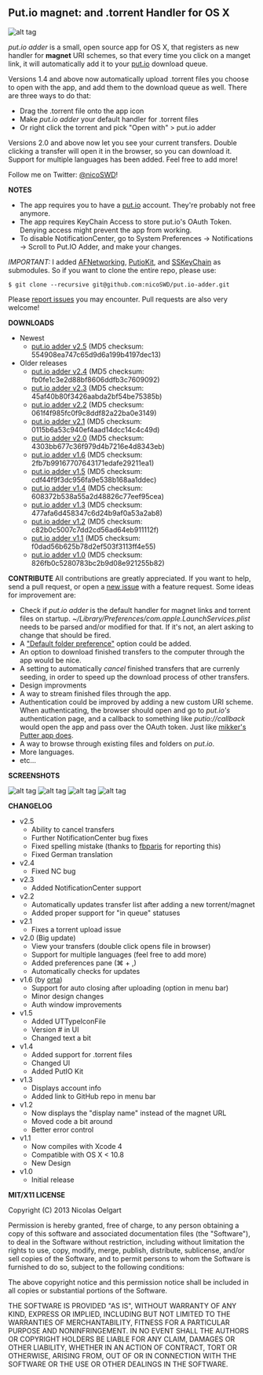 ## Put.io magnet: and .torrent Handler for OS X

![alt tag](http://f.cl.ly/items/0K420o1W192i0i2u0r31/Screen%20Shot%202013-11-07%20at%2017.51.05.png)

*put.io adder* is a small, open source app for OS X, that registers as new handler for **magnet** URI schemes, so that every
time you click on a manget link, it will automatically add it to your [put.io](http://put.io/) download queue.

Versions 1.4 and above now automatically upload .torrent files you choose to open with the app, and add them to the download
queue as well. There are three ways to do that:

- Drag the .torrent file onto the app icon
- Make *put.io adder* your default handler for .torrent files
- Or right click the torrent and pick "Open with" > put.io adder

Versions 2.0 and above now let you see your current transfers. Double clicking a transfer will open it in the browser,
so you can download it. Support for multiple languages has been added. Feel free to add more!

Follow me on Twitter: [@nicoSWD](https://twitter.com/nicoSWD)!

**NOTES**
- The app requires you to have a [put.io](http://put.io/) account. They're probably not free anymore.
- The app requires KeyChain Access to store put.io's OAuth Token. Denying access might prevent the app from working.
- To disable NotificationCenter, go to System Preferences -> Notifications -> Scroll to Put.IO Adder, and make your changes.

*IMPORTANT:* I added [AFNetworking](https://github.com/AFNetworking/AFNetworking), [PutioKit](https://github.com/PutioKit/PutioKit), and [SSKeyChain](https://github.com/samsoffes/sskeychain) as submodules. 
So if you want to clone the entire repo, please use:

`$ git clone --recursive git@github.com:nicoSWD/put.io-adder.git`

Please [report issues](https://github.com/nicoSWD/put.io-adder/issues) you may encounter. Pull requests are also very welcome!

**DOWNLOADS**
- Newest
  - [put.io adder v2.5](https://github.com/nicoSWD/put.io-adder/releases/tag/v2.5) (MD5 checksum: 554908ea747c65d9d6a199b4197dec13)
- Older releases
  - [put.io adder v2.4](https://github.com/nicoSWD/put.io-adder/releases/tag/v2.4) (MD5 checksum: fb0fe1c3e2d88bf8606ddfb3c7609092)
  - [put.io adder v2.3](https://github.com/nicoSWD/put.io-adder/releases/download/v2.3/put.io-adder-v2.3.zip) (MD5 checksum: 45af40b80f3426aabda2bf54be75385b)
  - [put.io adder v2.2](https://github.com/nicoSWD/put.io-adder/releases/download/v2.2/put.io-adder-v2.2.zip) (MD5 checksum: 061f4f985fc0f9c8ddf82a22ba0e3149)
  - [put.io adder v2.1](https://github.com/nicoSWD/put.io-adder/releases/download/v2.1/put.io-adder-2.1.zip) (MD5 checksum: 0115b6a53c940ef4aad14dcc14c4c49d)
  - [put.io adder v2.0](https://nicoswd.com/public/files/putio/put.io-adder-2.0.zip) (MD5 checksum: 4303bb677c36f979d4b7216e4d8343eb)
  - [put.io adder v1.6](http://cl.ly/QFQc) (MD5 checksum: 2fb7b99167707643171edafe29211ea1)
  - [put.io adder v1.5](http://cl.ly/Q7KN) (MD5 checksum: cdf44f9f3dc956fa9e538b168aa1ddec)
  - [put.io adder v1.4](http://cl.ly/Q5sv) (MD5 checksum: 608372b538a55a2d48826c77eef95cea)
  - [put.io adder v1.3](http://cl.ly/Q6ak) (MD5 checksum: 477afa6d458347c6d24b9af0a53a2ab8)
  - [put.io adder v1.2](http://cl.ly/Q5Vx) (MD5 checksum: c82b0c5007c7dd2cd56ad64eb911112f)
  - [put.io adder v1.1](http://cl.ly/Q4uX) (MD5 checksum: f0dad56b625b78d2ef503f3113ff4e55)
  - [put.io adder v1.0](http://cl.ly/Q4r2) (MD5 checksum: 826fb0c5280783bc2b9d08e921255b82)


**CONTRIBUTE**
All contributions are greatly appreciated. If you want to help, send a pull request, or open a [new issue](https://github.com/nicoSWD/put.io-adder/issues/new) with a feature request.
Some ideas for improvement are:

- Check if *put.io adder* is the default handler for magnet links and torrent files on startup. *~/Library/Preferences/com.apple.LaunchServices.plist* needs to be parsed and/or modified for that. If it's not, an alert asking to change that should be fired.
- A ["Default folder preference"](https://github.com/nicoSWD/put.io-adder/issues/3) option could be added.
- An option to download finished transfers to the computer through the app would be nice.
- A setting to automatically *cancel* finished transfers that are currenly seeding, in order to speed up the download process of other transfers.
- Design improvments
- A way to stream finished files through the app.
- Authentication could be improved by adding a new custom URI scheme. When authenticating, the browser should open and go to *put.io's* authentication page, and a callback to something like *putio://callback* would open the app and pass over the OAuth token. Just like [mikker's Putter app does](https://github.com/mikker/Putter.app/blob/master/Putter/BBAppDelegate.m).
- A way to browse through existing files and folders on *put.io*.
- More languages.
- etc...


**SCREENSHOTS**

![alt tag](http://f.cl.ly/items/0m3d2a1k1Y460v2y292L/Screen%20Shot%202013-10-28%20at%2022.06.57%20copy.png)
![alt tag](http://f.cl.ly/items/3Q2t3g311h442c3o1z0K/Screen%20Shot%202013-07-19%20at%209.31.28%20PM.png)
![alt tag](http://f.cl.ly/items/0Y3n24003K0Z2c2X2s2i/Screen%20Shot%202013-07-19%20at%209.31.39%20PM.png)
![alt tag](http://f.cl.ly/items/420N3Y1w3N0h3U27451I/Screen%20Shot%202013-07-19%20at%209.31.48%20PM.png)

**CHANGELOG**
- v2.5
  - Ability to cancel transfers
  - Further NotificationCenter bug fixes
  - Fixed spelling mistake (thanks to [fbparis](https://github.com/fbparis) for reporting this)
  - Fixed German translation
- v2.4
  - Fixed NC bug
- v2.3
  - Added NotificationCenter support
- v2.2
  - Automatically updates transfer list after adding a new torrent/magnet
  - Added proper support for "in queue" statuses
- v2.1
  - Fixes a torrent upload issue
- v2.0 (Big update)
  - View your transfers (double click opens file in browser)
  - Support for multiple languages (feel free to add more)
  - Added preferences pane (⌘ + ,)
  - Automatically checks for updates
- v1.6 (by [orta](https://github.com/orta))
  - Support for auto closing after uploading (option in menu bar)
  - Minor design changes
  - Auth window improvements
- v1.5
  - Added UTTypeIconFile
  - Version # in UI
  - Changed text a bit
- v1.4
  - Added support for .torrent files
  - Changed UI
  - Added PutIO Kit
- v1.3
  - Displays account info
  - Added link to GitHub repo in menu bar
- v1.2
  - Now displays the "display name" instead of the magnet URL
  - Moved code a bit around
  - Better error control
- v1.1
  - Now compiles with Xcode 4
  - Compatible with OS X < 10.8
  - New Design
- v1.0
  - Initial release

**MIT/X11 LICENSE**

Copyright (C) 2013 Nicolas Oelgart

Permission is hereby granted, free of charge, to any person obtaining a copy of this software and associated documentation files (the "Software"), to deal in the Software without restriction, including without limitation the rights to use, copy, modify, merge, publish, distribute, sublicense, and/or sell copies of the Software, and to permit persons to whom the Software is furnished to do so, subject to the following conditions:

The above copyright notice and this permission notice shall be included in all copies or substantial portions of the Software.

THE SOFTWARE IS PROVIDED "AS IS", WITHOUT WARRANTY OF ANY KIND, EXPRESS OR IMPLIED, INCLUDING BUT NOT LIMITED TO THE WARRANTIES OF MERCHANTABILITY, FITNESS FOR A PARTICULAR PURPOSE AND NONINFRINGEMENT. IN NO EVENT SHALL THE AUTHORS OR COPYRIGHT HOLDERS BE LIABLE FOR ANY CLAIM, DAMAGES OR OTHER LIABILITY, WHETHER IN AN ACTION OF CONTRACT, TORT OR OTHERWISE, ARISING FROM, OUT OF OR IN CONNECTION WITH THE SOFTWARE OR THE USE OR OTHER DEALINGS IN THE SOFTWARE.
